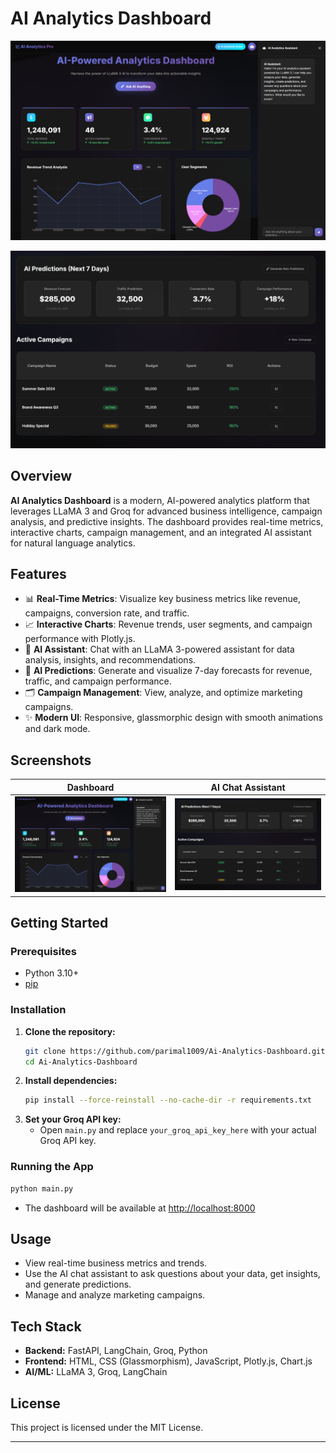 # AI Analytics Dashboard

![Dashboard Screenshot](https://github.com/parimal1009/Ai-Analytics-Dashboard/blob/main/images/Screenshot%202025-07-28%20163110.png?raw=true)



![AI Chat Screenshot](https://github.com/parimal1009/Ai-Analytics-Dashboard/blob/main/images/Screenshot%202025-07-28%20163119.png?raw=true)

## Overview

**AI Analytics Dashboard** is a modern, AI-powered analytics platform that leverages LLaMA 3 and Groq for advanced business intelligence, campaign analysis, and predictive insights. The dashboard provides real-time metrics, interactive charts, campaign management, and an integrated AI assistant for natural language analytics.

## Features

- 📊 **Real-Time Metrics**: Visualize key business metrics like revenue, campaigns, conversion rate, and traffic.
- 📈 **Interactive Charts**: Revenue trends, user segments, and campaign performance with Plotly.js.
- 🤖 **AI Assistant**: Chat with an LLaMA 3-powered assistant for data analysis, insights, and recommendations.
- 🔮 **AI Predictions**: Generate and visualize 7-day forecasts for revenue, traffic, and campaign performance.
- 🗂️ **Campaign Management**: View, analyze, and optimize marketing campaigns.
- ✨ **Modern UI**: Responsive, glassmorphic design with smooth animations and dark mode.

## Screenshots

| Dashboard | AI Chat Assistant |
|-----------|------------------|
| ![Dashboard](https://github.com/parimal1009/Ai-Analytics-Dashboard/blob/main/images/Screenshot%202025-07-28%20163110.png?raw=true) | ![AI Chat](https://github.com/parimal1009/Ai-Analytics-Dashboard/blob/main/images/Screenshot%202025-07-28%20163119.png?raw=true) |

## Getting Started

### Prerequisites
- Python 3.10+
- [pip](https://pip.pypa.io/en/stable/)

### Installation
1. **Clone the repository:**
   ```bash
   git clone https://github.com/parimal1009/Ai-Analytics-Dashboard.git
   cd Ai-Analytics-Dashboard
   ```
2. **Install dependencies:**
   ```bash
   pip install --force-reinstall --no-cache-dir -r requirements.txt
   ```
3. **Set your Groq API key:**
   - Open `main.py` and replace `your_groq_api_key_here` with your actual Groq API key.

### Running the App
```bash
python main.py
```
- The dashboard will be available at [http://localhost:8000](http://localhost:8000)

## Usage
- View real-time business metrics and trends.
- Use the AI chat assistant to ask questions about your data, get insights, and generate predictions.
- Manage and analyze marketing campaigns.

## Tech Stack
- **Backend:** FastAPI, LangChain, Groq, Python
- **Frontend:** HTML, CSS (Glassmorphism), JavaScript, Plotly.js, Chart.js
- **AI/ML:** LLaMA 3, Groq, LangChain

## License
This project is licensed under the MIT License.

---
